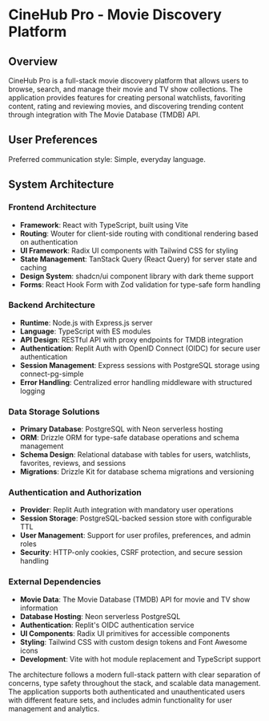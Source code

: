 # CineHub Pro - Movie Discovery Platform

## Overview

CineHub Pro is a full-stack movie discovery platform that allows users to browse, search, and manage their movie and TV show collections. The application provides features for creating personal watchlists, favoriting content, rating and reviewing movies, and discovering trending content through integration with The Movie Database (TMDB) API.

## User Preferences

Preferred communication style: Simple, everyday language.

## System Architecture

### Frontend Architecture
- **Framework**: React with TypeScript, built using Vite
- **Routing**: Wouter for client-side routing with conditional rendering based on authentication
- **UI Framework**: Radix UI components with Tailwind CSS for styling
- **State Management**: TanStack Query (React Query) for server state and caching
- **Design System**: shadcn/ui component library with dark theme support
- **Forms**: React Hook Form with Zod validation for type-safe form handling

### Backend Architecture
- **Runtime**: Node.js with Express.js server
- **Language**: TypeScript with ES modules
- **API Design**: RESTful API with proxy endpoints for TMDB integration
- **Authentication**: Replit Auth with OpenID Connect (OIDC) for secure user authentication
- **Session Management**: Express sessions with PostgreSQL storage using connect-pg-simple
- **Error Handling**: Centralized error handling middleware with structured logging

### Data Storage Solutions
- **Primary Database**: PostgreSQL with Neon serverless hosting
- **ORM**: Drizzle ORM for type-safe database operations and schema management
- **Schema Design**: Relational database with tables for users, watchlists, favorites, reviews, and sessions
- **Migrations**: Drizzle Kit for database schema migrations and versioning

### Authentication and Authorization
- **Provider**: Replit Auth integration with mandatory user operations
- **Session Storage**: PostgreSQL-backed session store with configurable TTL
- **User Management**: Support for user profiles, preferences, and admin roles
- **Security**: HTTP-only cookies, CSRF protection, and secure session handling

### External Dependencies
- **Movie Data**: The Movie Database (TMDB) API for movie and TV show information
- **Database Hosting**: Neon serverless PostgreSQL
- **Authentication**: Replit's OIDC authentication service
- **UI Components**: Radix UI primitives for accessible components
- **Styling**: Tailwind CSS with custom design tokens and Font Awesome icons
- **Development**: Vite with hot module replacement and TypeScript support

The architecture follows a modern full-stack pattern with clear separation of concerns, type safety throughout the stack, and scalable data management. The application supports both authenticated and unauthenticated users with different feature sets, and includes admin functionality for user management and analytics.